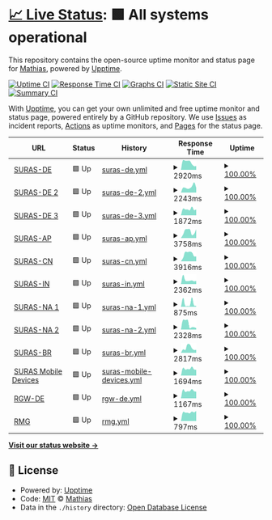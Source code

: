 # [📈 Live Status](https://cxt666.github.io/suras): <!--live status--> **🟩 All systems operational**

This repository contains the open-source uptime monitor and status page for [Mathias](https://cxt666.github.io/suras), powered by [Upptime](https://github.com/upptime/upptime).

[![Uptime CI](https://github.com/cxt666/suras/workflows/Uptime%20CI/badge.svg)](https://github.com/cxt666/suras/actions?query=workflow%3A%22Uptime+CI%22)
[![Response Time CI](https://github.com/cxt666/suras/workflows/Response%20Time%20CI/badge.svg)](https://github.com/cxt666/suras/actions?query=workflow%3A%22Response+Time+CI%22)
[![Graphs CI](https://github.com/cxt666/suras/workflows/Graphs%20CI/badge.svg)](https://github.com/cxt666/suras/actions?query=workflow%3A%22Graphs+CI%22)
[![Static Site CI](https://github.com/cxt666/suras/workflows/Static%20Site%20CI/badge.svg)](https://github.com/cxt666/suras/actions?query=workflow%3A%22Static+Site+CI%22)
[![Summary CI](https://github.com/cxt666/suras/workflows/Summary%20CI/badge.svg)](https://github.com/cxt666/suras/actions?query=workflow%3A%22Summary+CI%22)

With [Upptime](https://upptime.js.org), you can get your own unlimited and free uptime monitor and status page, powered entirely by a GitHub repository. We use [Issues](https://github.com/cxt666/suras/issues) as incident reports, [Actions](https://github.com/cxt666/suras/actions) as uptime monitors, and [Pages](https://cxt666.github.io/suras) for the status page.

<!--start: status pages-->
<!-- This summary is generated by Upptime (https://github.com/upptime/upptime) -->
<!-- Do not edit this manually, your changes will be overwritten -->
<!-- prettier-ignore -->
| URL | Status | History | Response Time | Uptime |
| --- | ------ | ------- | ------------- | ------ |
| <img alt="" src="https://www.pulsesecure.net/favicon.ico" height="13"> [SURAS-DE](https://de-emea-vpn.schaeffler.com/vpn) | 🟩 Up | [suras-de.yml](https://github.com/cxt666/suras/commits/HEAD/history/suras-de.yml) | <details><summary><img alt="Response time graph" src="./graphs/suras-de/response-time-week.png" height="20"> 2920ms</summary><br><a href="https://cxt666.github.io/suras/history/suras-de"><img alt="Response time 3151" src="https://img.shields.io/endpoint?url=https%3A%2F%2Fraw.githubusercontent.com%2Fcxt666%2Fsuras%2FHEAD%2Fapi%2Fsuras-de%2Fresponse-time.json"></a><br><a href="https://cxt666.github.io/suras/history/suras-de"><img alt="24-hour response time 2844" src="https://img.shields.io/endpoint?url=https%3A%2F%2Fraw.githubusercontent.com%2Fcxt666%2Fsuras%2FHEAD%2Fapi%2Fsuras-de%2Fresponse-time-day.json"></a><br><a href="https://cxt666.github.io/suras/history/suras-de"><img alt="7-day response time 2920" src="https://img.shields.io/endpoint?url=https%3A%2F%2Fraw.githubusercontent.com%2Fcxt666%2Fsuras%2FHEAD%2Fapi%2Fsuras-de%2Fresponse-time-week.json"></a><br><a href="https://cxt666.github.io/suras/history/suras-de"><img alt="30-day response time 3319" src="https://img.shields.io/endpoint?url=https%3A%2F%2Fraw.githubusercontent.com%2Fcxt666%2Fsuras%2FHEAD%2Fapi%2Fsuras-de%2Fresponse-time-month.json"></a><br><a href="https://cxt666.github.io/suras/history/suras-de"><img alt="1-year response time 3151" src="https://img.shields.io/endpoint?url=https%3A%2F%2Fraw.githubusercontent.com%2Fcxt666%2Fsuras%2FHEAD%2Fapi%2Fsuras-de%2Fresponse-time-year.json"></a></details> | <details><summary><a href="https://cxt666.github.io/suras/history/suras-de">100.00%</a></summary><a href="https://cxt666.github.io/suras/history/suras-de"><img alt="All-time uptime 100.00%" src="https://img.shields.io/endpoint?url=https%3A%2F%2Fraw.githubusercontent.com%2Fcxt666%2Fsuras%2FHEAD%2Fapi%2Fsuras-de%2Fuptime.json"></a><br><a href="https://cxt666.github.io/suras/history/suras-de"><img alt="24-hour uptime 100.00%" src="https://img.shields.io/endpoint?url=https%3A%2F%2Fraw.githubusercontent.com%2Fcxt666%2Fsuras%2FHEAD%2Fapi%2Fsuras-de%2Fuptime-day.json"></a><br><a href="https://cxt666.github.io/suras/history/suras-de"><img alt="7-day uptime 100.00%" src="https://img.shields.io/endpoint?url=https%3A%2F%2Fraw.githubusercontent.com%2Fcxt666%2Fsuras%2FHEAD%2Fapi%2Fsuras-de%2Fuptime-week.json"></a><br><a href="https://cxt666.github.io/suras/history/suras-de"><img alt="30-day uptime 100.00%" src="https://img.shields.io/endpoint?url=https%3A%2F%2Fraw.githubusercontent.com%2Fcxt666%2Fsuras%2FHEAD%2Fapi%2Fsuras-de%2Fuptime-month.json"></a><br><a href="https://cxt666.github.io/suras/history/suras-de"><img alt="1-year uptime 100.00%" src="https://img.shields.io/endpoint?url=https%3A%2F%2Fraw.githubusercontent.com%2Fcxt666%2Fsuras%2FHEAD%2Fapi%2Fsuras-de%2Fuptime-year.json"></a></details>
| <img alt="" src="https://www.pulsesecure.net/favicon.ico" height="13"> [SURAS-DE 2](https://de-emea2-vpn.schaeffler.com/vpn) | 🟩 Up | [suras-de-2.yml](https://github.com/cxt666/suras/commits/HEAD/history/suras-de-2.yml) | <details><summary><img alt="Response time graph" src="./graphs/suras-de-2/response-time-week.png" height="20"> 2243ms</summary><br><a href="https://cxt666.github.io/suras/history/suras-de-2"><img alt="Response time 2179" src="https://img.shields.io/endpoint?url=https%3A%2F%2Fraw.githubusercontent.com%2Fcxt666%2Fsuras%2FHEAD%2Fapi%2Fsuras-de-2%2Fresponse-time.json"></a><br><a href="https://cxt666.github.io/suras/history/suras-de-2"><img alt="24-hour response time 2702" src="https://img.shields.io/endpoint?url=https%3A%2F%2Fraw.githubusercontent.com%2Fcxt666%2Fsuras%2FHEAD%2Fapi%2Fsuras-de-2%2Fresponse-time-day.json"></a><br><a href="https://cxt666.github.io/suras/history/suras-de-2"><img alt="7-day response time 2243" src="https://img.shields.io/endpoint?url=https%3A%2F%2Fraw.githubusercontent.com%2Fcxt666%2Fsuras%2FHEAD%2Fapi%2Fsuras-de-2%2Fresponse-time-week.json"></a><br><a href="https://cxt666.github.io/suras/history/suras-de-2"><img alt="30-day response time 1964" src="https://img.shields.io/endpoint?url=https%3A%2F%2Fraw.githubusercontent.com%2Fcxt666%2Fsuras%2FHEAD%2Fapi%2Fsuras-de-2%2Fresponse-time-month.json"></a><br><a href="https://cxt666.github.io/suras/history/suras-de-2"><img alt="1-year response time 2179" src="https://img.shields.io/endpoint?url=https%3A%2F%2Fraw.githubusercontent.com%2Fcxt666%2Fsuras%2FHEAD%2Fapi%2Fsuras-de-2%2Fresponse-time-year.json"></a></details> | <details><summary><a href="https://cxt666.github.io/suras/history/suras-de-2">100.00%</a></summary><a href="https://cxt666.github.io/suras/history/suras-de-2"><img alt="All-time uptime 100.00%" src="https://img.shields.io/endpoint?url=https%3A%2F%2Fraw.githubusercontent.com%2Fcxt666%2Fsuras%2FHEAD%2Fapi%2Fsuras-de-2%2Fuptime.json"></a><br><a href="https://cxt666.github.io/suras/history/suras-de-2"><img alt="24-hour uptime 100.00%" src="https://img.shields.io/endpoint?url=https%3A%2F%2Fraw.githubusercontent.com%2Fcxt666%2Fsuras%2FHEAD%2Fapi%2Fsuras-de-2%2Fuptime-day.json"></a><br><a href="https://cxt666.github.io/suras/history/suras-de-2"><img alt="7-day uptime 100.00%" src="https://img.shields.io/endpoint?url=https%3A%2F%2Fraw.githubusercontent.com%2Fcxt666%2Fsuras%2FHEAD%2Fapi%2Fsuras-de-2%2Fuptime-week.json"></a><br><a href="https://cxt666.github.io/suras/history/suras-de-2"><img alt="30-day uptime 100.00%" src="https://img.shields.io/endpoint?url=https%3A%2F%2Fraw.githubusercontent.com%2Fcxt666%2Fsuras%2FHEAD%2Fapi%2Fsuras-de-2%2Fuptime-month.json"></a><br><a href="https://cxt666.github.io/suras/history/suras-de-2"><img alt="1-year uptime 100.00%" src="https://img.shields.io/endpoint?url=https%3A%2F%2Fraw.githubusercontent.com%2Fcxt666%2Fsuras%2FHEAD%2Fapi%2Fsuras-de-2%2Fuptime-year.json"></a></details>
| <img alt="" src="https://www.pulsesecure.net/favicon.ico" height="13"> [SURAS-DE 3](https://de-emea3-vpn.schaeffler.com/vpn) | 🟩 Up | [suras-de-3.yml](https://github.com/cxt666/suras/commits/HEAD/history/suras-de-3.yml) | <details><summary><img alt="Response time graph" src="./graphs/suras-de-3/response-time-week.png" height="20"> 1872ms</summary><br><a href="https://cxt666.github.io/suras/history/suras-de-3"><img alt="Response time 1828" src="https://img.shields.io/endpoint?url=https%3A%2F%2Fraw.githubusercontent.com%2Fcxt666%2Fsuras%2FHEAD%2Fapi%2Fsuras-de-3%2Fresponse-time.json"></a><br><a href="https://cxt666.github.io/suras/history/suras-de-3"><img alt="24-hour response time 2534" src="https://img.shields.io/endpoint?url=https%3A%2F%2Fraw.githubusercontent.com%2Fcxt666%2Fsuras%2FHEAD%2Fapi%2Fsuras-de-3%2Fresponse-time-day.json"></a><br><a href="https://cxt666.github.io/suras/history/suras-de-3"><img alt="7-day response time 1872" src="https://img.shields.io/endpoint?url=https%3A%2F%2Fraw.githubusercontent.com%2Fcxt666%2Fsuras%2FHEAD%2Fapi%2Fsuras-de-3%2Fresponse-time-week.json"></a><br><a href="https://cxt666.github.io/suras/history/suras-de-3"><img alt="30-day response time 1816" src="https://img.shields.io/endpoint?url=https%3A%2F%2Fraw.githubusercontent.com%2Fcxt666%2Fsuras%2FHEAD%2Fapi%2Fsuras-de-3%2Fresponse-time-month.json"></a><br><a href="https://cxt666.github.io/suras/history/suras-de-3"><img alt="1-year response time 1828" src="https://img.shields.io/endpoint?url=https%3A%2F%2Fraw.githubusercontent.com%2Fcxt666%2Fsuras%2FHEAD%2Fapi%2Fsuras-de-3%2Fresponse-time-year.json"></a></details> | <details><summary><a href="https://cxt666.github.io/suras/history/suras-de-3">100.00%</a></summary><a href="https://cxt666.github.io/suras/history/suras-de-3"><img alt="All-time uptime 100.00%" src="https://img.shields.io/endpoint?url=https%3A%2F%2Fraw.githubusercontent.com%2Fcxt666%2Fsuras%2FHEAD%2Fapi%2Fsuras-de-3%2Fuptime.json"></a><br><a href="https://cxt666.github.io/suras/history/suras-de-3"><img alt="24-hour uptime 100.00%" src="https://img.shields.io/endpoint?url=https%3A%2F%2Fraw.githubusercontent.com%2Fcxt666%2Fsuras%2FHEAD%2Fapi%2Fsuras-de-3%2Fuptime-day.json"></a><br><a href="https://cxt666.github.io/suras/history/suras-de-3"><img alt="7-day uptime 100.00%" src="https://img.shields.io/endpoint?url=https%3A%2F%2Fraw.githubusercontent.com%2Fcxt666%2Fsuras%2FHEAD%2Fapi%2Fsuras-de-3%2Fuptime-week.json"></a><br><a href="https://cxt666.github.io/suras/history/suras-de-3"><img alt="30-day uptime 100.00%" src="https://img.shields.io/endpoint?url=https%3A%2F%2Fraw.githubusercontent.com%2Fcxt666%2Fsuras%2FHEAD%2Fapi%2Fsuras-de-3%2Fuptime-month.json"></a><br><a href="https://cxt666.github.io/suras/history/suras-de-3"><img alt="1-year uptime 100.00%" src="https://img.shields.io/endpoint?url=https%3A%2F%2Fraw.githubusercontent.com%2Fcxt666%2Fsuras%2FHEAD%2Fapi%2Fsuras-de-3%2Fuptime-year.json"></a></details>
| <img alt="" src="https://www.pulsesecure.net/favicon.ico" height="13"> [SURAS-AP](https://kr-ap-vpn.schaeffler.com/vpn) | 🟩 Up | [suras-ap.yml](https://github.com/cxt666/suras/commits/HEAD/history/suras-ap.yml) | <details><summary><img alt="Response time graph" src="./graphs/suras-ap/response-time-week.png" height="20"> 3758ms</summary><br><a href="https://cxt666.github.io/suras/history/suras-ap"><img alt="Response time 2933" src="https://img.shields.io/endpoint?url=https%3A%2F%2Fraw.githubusercontent.com%2Fcxt666%2Fsuras%2FHEAD%2Fapi%2Fsuras-ap%2Fresponse-time.json"></a><br><a href="https://cxt666.github.io/suras/history/suras-ap"><img alt="24-hour response time 1722" src="https://img.shields.io/endpoint?url=https%3A%2F%2Fraw.githubusercontent.com%2Fcxt666%2Fsuras%2FHEAD%2Fapi%2Fsuras-ap%2Fresponse-time-day.json"></a><br><a href="https://cxt666.github.io/suras/history/suras-ap"><img alt="7-day response time 3758" src="https://img.shields.io/endpoint?url=https%3A%2F%2Fraw.githubusercontent.com%2Fcxt666%2Fsuras%2FHEAD%2Fapi%2Fsuras-ap%2Fresponse-time-week.json"></a><br><a href="https://cxt666.github.io/suras/history/suras-ap"><img alt="30-day response time 3359" src="https://img.shields.io/endpoint?url=https%3A%2F%2Fraw.githubusercontent.com%2Fcxt666%2Fsuras%2FHEAD%2Fapi%2Fsuras-ap%2Fresponse-time-month.json"></a><br><a href="https://cxt666.github.io/suras/history/suras-ap"><img alt="1-year response time 2933" src="https://img.shields.io/endpoint?url=https%3A%2F%2Fraw.githubusercontent.com%2Fcxt666%2Fsuras%2FHEAD%2Fapi%2Fsuras-ap%2Fresponse-time-year.json"></a></details> | <details><summary><a href="https://cxt666.github.io/suras/history/suras-ap">100.00%</a></summary><a href="https://cxt666.github.io/suras/history/suras-ap"><img alt="All-time uptime 100.00%" src="https://img.shields.io/endpoint?url=https%3A%2F%2Fraw.githubusercontent.com%2Fcxt666%2Fsuras%2FHEAD%2Fapi%2Fsuras-ap%2Fuptime.json"></a><br><a href="https://cxt666.github.io/suras/history/suras-ap"><img alt="24-hour uptime 100.00%" src="https://img.shields.io/endpoint?url=https%3A%2F%2Fraw.githubusercontent.com%2Fcxt666%2Fsuras%2FHEAD%2Fapi%2Fsuras-ap%2Fuptime-day.json"></a><br><a href="https://cxt666.github.io/suras/history/suras-ap"><img alt="7-day uptime 100.00%" src="https://img.shields.io/endpoint?url=https%3A%2F%2Fraw.githubusercontent.com%2Fcxt666%2Fsuras%2FHEAD%2Fapi%2Fsuras-ap%2Fuptime-week.json"></a><br><a href="https://cxt666.github.io/suras/history/suras-ap"><img alt="30-day uptime 100.00%" src="https://img.shields.io/endpoint?url=https%3A%2F%2Fraw.githubusercontent.com%2Fcxt666%2Fsuras%2FHEAD%2Fapi%2Fsuras-ap%2Fuptime-month.json"></a><br><a href="https://cxt666.github.io/suras/history/suras-ap"><img alt="1-year uptime 100.00%" src="https://img.shields.io/endpoint?url=https%3A%2F%2Fraw.githubusercontent.com%2Fcxt666%2Fsuras%2FHEAD%2Fapi%2Fsuras-ap%2Fuptime-year.json"></a></details>
| <img alt="" src="https://www.pulsesecure.net/favicon.ico" height="13"> [SURAS-CN](https://cn-ap-vpn.schaefflercn.com/vpn2f) | 🟩 Up | [suras-cn.yml](https://github.com/cxt666/suras/commits/HEAD/history/suras-cn.yml) | <details><summary><img alt="Response time graph" src="./graphs/suras-cn/response-time-week.png" height="20"> 3916ms</summary><br><a href="https://cxt666.github.io/suras/history/suras-cn"><img alt="Response time 3008" src="https://img.shields.io/endpoint?url=https%3A%2F%2Fraw.githubusercontent.com%2Fcxt666%2Fsuras%2FHEAD%2Fapi%2Fsuras-cn%2Fresponse-time.json"></a><br><a href="https://cxt666.github.io/suras/history/suras-cn"><img alt="24-hour response time 4357" src="https://img.shields.io/endpoint?url=https%3A%2F%2Fraw.githubusercontent.com%2Fcxt666%2Fsuras%2FHEAD%2Fapi%2Fsuras-cn%2Fresponse-time-day.json"></a><br><a href="https://cxt666.github.io/suras/history/suras-cn"><img alt="7-day response time 3916" src="https://img.shields.io/endpoint?url=https%3A%2F%2Fraw.githubusercontent.com%2Fcxt666%2Fsuras%2FHEAD%2Fapi%2Fsuras-cn%2Fresponse-time-week.json"></a><br><a href="https://cxt666.github.io/suras/history/suras-cn"><img alt="30-day response time 2745" src="https://img.shields.io/endpoint?url=https%3A%2F%2Fraw.githubusercontent.com%2Fcxt666%2Fsuras%2FHEAD%2Fapi%2Fsuras-cn%2Fresponse-time-month.json"></a><br><a href="https://cxt666.github.io/suras/history/suras-cn"><img alt="1-year response time 3008" src="https://img.shields.io/endpoint?url=https%3A%2F%2Fraw.githubusercontent.com%2Fcxt666%2Fsuras%2FHEAD%2Fapi%2Fsuras-cn%2Fresponse-time-year.json"></a></details> | <details><summary><a href="https://cxt666.github.io/suras/history/suras-cn">100.00%</a></summary><a href="https://cxt666.github.io/suras/history/suras-cn"><img alt="All-time uptime 97.46%" src="https://img.shields.io/endpoint?url=https%3A%2F%2Fraw.githubusercontent.com%2Fcxt666%2Fsuras%2FHEAD%2Fapi%2Fsuras-cn%2Fuptime.json"></a><br><a href="https://cxt666.github.io/suras/history/suras-cn"><img alt="24-hour uptime 100.00%" src="https://img.shields.io/endpoint?url=https%3A%2F%2Fraw.githubusercontent.com%2Fcxt666%2Fsuras%2FHEAD%2Fapi%2Fsuras-cn%2Fuptime-day.json"></a><br><a href="https://cxt666.github.io/suras/history/suras-cn"><img alt="7-day uptime 100.00%" src="https://img.shields.io/endpoint?url=https%3A%2F%2Fraw.githubusercontent.com%2Fcxt666%2Fsuras%2FHEAD%2Fapi%2Fsuras-cn%2Fuptime-week.json"></a><br><a href="https://cxt666.github.io/suras/history/suras-cn"><img alt="30-day uptime 99.96%" src="https://img.shields.io/endpoint?url=https%3A%2F%2Fraw.githubusercontent.com%2Fcxt666%2Fsuras%2FHEAD%2Fapi%2Fsuras-cn%2Fuptime-month.json"></a><br><a href="https://cxt666.github.io/suras/history/suras-cn"><img alt="1-year uptime 97.46%" src="https://img.shields.io/endpoint?url=https%3A%2F%2Fraw.githubusercontent.com%2Fcxt666%2Fsuras%2FHEAD%2Fapi%2Fsuras-cn%2Fuptime-year.json"></a></details>
| <img alt="" src="https://www.pulsesecure.net/favicon.ico" height="13"> [SURAS-IN](https://in-ap-vpn.schaeffler.com/vpn2f) | 🟩 Up | [suras-in.yml](https://github.com/cxt666/suras/commits/HEAD/history/suras-in.yml) | <details><summary><img alt="Response time graph" src="./graphs/suras-in/response-time-week.png" height="20"> 2362ms</summary><br><a href="https://cxt666.github.io/suras/history/suras-in"><img alt="Response time 2731" src="https://img.shields.io/endpoint?url=https%3A%2F%2Fraw.githubusercontent.com%2Fcxt666%2Fsuras%2FHEAD%2Fapi%2Fsuras-in%2Fresponse-time.json"></a><br><a href="https://cxt666.github.io/suras/history/suras-in"><img alt="24-hour response time 5682" src="https://img.shields.io/endpoint?url=https%3A%2F%2Fraw.githubusercontent.com%2Fcxt666%2Fsuras%2FHEAD%2Fapi%2Fsuras-in%2Fresponse-time-day.json"></a><br><a href="https://cxt666.github.io/suras/history/suras-in"><img alt="7-day response time 2362" src="https://img.shields.io/endpoint?url=https%3A%2F%2Fraw.githubusercontent.com%2Fcxt666%2Fsuras%2FHEAD%2Fapi%2Fsuras-in%2Fresponse-time-week.json"></a><br><a href="https://cxt666.github.io/suras/history/suras-in"><img alt="30-day response time 2739" src="https://img.shields.io/endpoint?url=https%3A%2F%2Fraw.githubusercontent.com%2Fcxt666%2Fsuras%2FHEAD%2Fapi%2Fsuras-in%2Fresponse-time-month.json"></a><br><a href="https://cxt666.github.io/suras/history/suras-in"><img alt="1-year response time 2731" src="https://img.shields.io/endpoint?url=https%3A%2F%2Fraw.githubusercontent.com%2Fcxt666%2Fsuras%2FHEAD%2Fapi%2Fsuras-in%2Fresponse-time-year.json"></a></details> | <details><summary><a href="https://cxt666.github.io/suras/history/suras-in">100.00%</a></summary><a href="https://cxt666.github.io/suras/history/suras-in"><img alt="All-time uptime 99.96%" src="https://img.shields.io/endpoint?url=https%3A%2F%2Fraw.githubusercontent.com%2Fcxt666%2Fsuras%2FHEAD%2Fapi%2Fsuras-in%2Fuptime.json"></a><br><a href="https://cxt666.github.io/suras/history/suras-in"><img alt="24-hour uptime 100.00%" src="https://img.shields.io/endpoint?url=https%3A%2F%2Fraw.githubusercontent.com%2Fcxt666%2Fsuras%2FHEAD%2Fapi%2Fsuras-in%2Fuptime-day.json"></a><br><a href="https://cxt666.github.io/suras/history/suras-in"><img alt="7-day uptime 100.00%" src="https://img.shields.io/endpoint?url=https%3A%2F%2Fraw.githubusercontent.com%2Fcxt666%2Fsuras%2FHEAD%2Fapi%2Fsuras-in%2Fuptime-week.json"></a><br><a href="https://cxt666.github.io/suras/history/suras-in"><img alt="30-day uptime 100.00%" src="https://img.shields.io/endpoint?url=https%3A%2F%2Fraw.githubusercontent.com%2Fcxt666%2Fsuras%2FHEAD%2Fapi%2Fsuras-in%2Fuptime-month.json"></a><br><a href="https://cxt666.github.io/suras/history/suras-in"><img alt="1-year uptime 99.96%" src="https://img.shields.io/endpoint?url=https%3A%2F%2Fraw.githubusercontent.com%2Fcxt666%2Fsuras%2FHEAD%2Fapi%2Fsuras-in%2Fuptime-year.json"></a></details>
| <img alt="" src="https://www.pulsesecure.net/favicon.ico" height="13"> [SURAS-NA 1](https://us-equ1-vpn.schaeffler.com/vpn) | 🟩 Up | [suras-na-1.yml](https://github.com/cxt666/suras/commits/HEAD/history/suras-na-1.yml) | <details><summary><img alt="Response time graph" src="./graphs/suras-na-1/response-time-week.png" height="20"> 875ms</summary><br><a href="https://cxt666.github.io/suras/history/suras-na-1"><img alt="Response time 1395" src="https://img.shields.io/endpoint?url=https%3A%2F%2Fraw.githubusercontent.com%2Fcxt666%2Fsuras%2FHEAD%2Fapi%2Fsuras-na-1%2Fresponse-time.json"></a><br><a href="https://cxt666.github.io/suras/history/suras-na-1"><img alt="24-hour response time 996" src="https://img.shields.io/endpoint?url=https%3A%2F%2Fraw.githubusercontent.com%2Fcxt666%2Fsuras%2FHEAD%2Fapi%2Fsuras-na-1%2Fresponse-time-day.json"></a><br><a href="https://cxt666.github.io/suras/history/suras-na-1"><img alt="7-day response time 875" src="https://img.shields.io/endpoint?url=https%3A%2F%2Fraw.githubusercontent.com%2Fcxt666%2Fsuras%2FHEAD%2Fapi%2Fsuras-na-1%2Fresponse-time-week.json"></a><br><a href="https://cxt666.github.io/suras/history/suras-na-1"><img alt="30-day response time 1452" src="https://img.shields.io/endpoint?url=https%3A%2F%2Fraw.githubusercontent.com%2Fcxt666%2Fsuras%2FHEAD%2Fapi%2Fsuras-na-1%2Fresponse-time-month.json"></a><br><a href="https://cxt666.github.io/suras/history/suras-na-1"><img alt="1-year response time 1395" src="https://img.shields.io/endpoint?url=https%3A%2F%2Fraw.githubusercontent.com%2Fcxt666%2Fsuras%2FHEAD%2Fapi%2Fsuras-na-1%2Fresponse-time-year.json"></a></details> | <details><summary><a href="https://cxt666.github.io/suras/history/suras-na-1">100.00%</a></summary><a href="https://cxt666.github.io/suras/history/suras-na-1"><img alt="All-time uptime 99.97%" src="https://img.shields.io/endpoint?url=https%3A%2F%2Fraw.githubusercontent.com%2Fcxt666%2Fsuras%2FHEAD%2Fapi%2Fsuras-na-1%2Fuptime.json"></a><br><a href="https://cxt666.github.io/suras/history/suras-na-1"><img alt="24-hour uptime 100.00%" src="https://img.shields.io/endpoint?url=https%3A%2F%2Fraw.githubusercontent.com%2Fcxt666%2Fsuras%2FHEAD%2Fapi%2Fsuras-na-1%2Fuptime-day.json"></a><br><a href="https://cxt666.github.io/suras/history/suras-na-1"><img alt="7-day uptime 100.00%" src="https://img.shields.io/endpoint?url=https%3A%2F%2Fraw.githubusercontent.com%2Fcxt666%2Fsuras%2FHEAD%2Fapi%2Fsuras-na-1%2Fuptime-week.json"></a><br><a href="https://cxt666.github.io/suras/history/suras-na-1"><img alt="30-day uptime 99.94%" src="https://img.shields.io/endpoint?url=https%3A%2F%2Fraw.githubusercontent.com%2Fcxt666%2Fsuras%2FHEAD%2Fapi%2Fsuras-na-1%2Fuptime-month.json"></a><br><a href="https://cxt666.github.io/suras/history/suras-na-1"><img alt="1-year uptime 99.97%" src="https://img.shields.io/endpoint?url=https%3A%2F%2Fraw.githubusercontent.com%2Fcxt666%2Fsuras%2FHEAD%2Fapi%2Fsuras-na-1%2Fuptime-year.json"></a></details>
| <img alt="" src="https://www.pulsesecure.net/favicon.ico" height="13"> [SURAS-NA 2](https://us-na2-vpn.schaeffler.com/vpn) | 🟩 Up | [suras-na-2.yml](https://github.com/cxt666/suras/commits/HEAD/history/suras-na-2.yml) | <details><summary><img alt="Response time graph" src="./graphs/suras-na-2/response-time-week.png" height="20"> 2328ms</summary><br><a href="https://cxt666.github.io/suras/history/suras-na-2"><img alt="Response time 1784" src="https://img.shields.io/endpoint?url=https%3A%2F%2Fraw.githubusercontent.com%2Fcxt666%2Fsuras%2FHEAD%2Fapi%2Fsuras-na-2%2Fresponse-time.json"></a><br><a href="https://cxt666.github.io/suras/history/suras-na-2"><img alt="24-hour response time 4686" src="https://img.shields.io/endpoint?url=https%3A%2F%2Fraw.githubusercontent.com%2Fcxt666%2Fsuras%2FHEAD%2Fapi%2Fsuras-na-2%2Fresponse-time-day.json"></a><br><a href="https://cxt666.github.io/suras/history/suras-na-2"><img alt="7-day response time 2328" src="https://img.shields.io/endpoint?url=https%3A%2F%2Fraw.githubusercontent.com%2Fcxt666%2Fsuras%2FHEAD%2Fapi%2Fsuras-na-2%2Fresponse-time-week.json"></a><br><a href="https://cxt666.github.io/suras/history/suras-na-2"><img alt="30-day response time 2273" src="https://img.shields.io/endpoint?url=https%3A%2F%2Fraw.githubusercontent.com%2Fcxt666%2Fsuras%2FHEAD%2Fapi%2Fsuras-na-2%2Fresponse-time-month.json"></a><br><a href="https://cxt666.github.io/suras/history/suras-na-2"><img alt="1-year response time 1784" src="https://img.shields.io/endpoint?url=https%3A%2F%2Fraw.githubusercontent.com%2Fcxt666%2Fsuras%2FHEAD%2Fapi%2Fsuras-na-2%2Fresponse-time-year.json"></a></details> | <details><summary><a href="https://cxt666.github.io/suras/history/suras-na-2">100.00%</a></summary><a href="https://cxt666.github.io/suras/history/suras-na-2"><img alt="All-time uptime 99.98%" src="https://img.shields.io/endpoint?url=https%3A%2F%2Fraw.githubusercontent.com%2Fcxt666%2Fsuras%2FHEAD%2Fapi%2Fsuras-na-2%2Fuptime.json"></a><br><a href="https://cxt666.github.io/suras/history/suras-na-2"><img alt="24-hour uptime 100.00%" src="https://img.shields.io/endpoint?url=https%3A%2F%2Fraw.githubusercontent.com%2Fcxt666%2Fsuras%2FHEAD%2Fapi%2Fsuras-na-2%2Fuptime-day.json"></a><br><a href="https://cxt666.github.io/suras/history/suras-na-2"><img alt="7-day uptime 100.00%" src="https://img.shields.io/endpoint?url=https%3A%2F%2Fraw.githubusercontent.com%2Fcxt666%2Fsuras%2FHEAD%2Fapi%2Fsuras-na-2%2Fuptime-week.json"></a><br><a href="https://cxt666.github.io/suras/history/suras-na-2"><img alt="30-day uptime 100.00%" src="https://img.shields.io/endpoint?url=https%3A%2F%2Fraw.githubusercontent.com%2Fcxt666%2Fsuras%2FHEAD%2Fapi%2Fsuras-na-2%2Fuptime-month.json"></a><br><a href="https://cxt666.github.io/suras/history/suras-na-2"><img alt="1-year uptime 99.98%" src="https://img.shields.io/endpoint?url=https%3A%2F%2Fraw.githubusercontent.com%2Fcxt666%2Fsuras%2FHEAD%2Fapi%2Fsuras-na-2%2Fuptime-year.json"></a></details>
| <img alt="" src="https://www.pulsesecure.net/favicon.ico" height="13"> [SURAS-BR](https://br-sa-vpn.schaeffler.com/vpn) | 🟩 Up | [suras-br.yml](https://github.com/cxt666/suras/commits/HEAD/history/suras-br.yml) | <details><summary><img alt="Response time graph" src="./graphs/suras-br/response-time-week.png" height="20"> 2817ms</summary><br><a href="https://cxt666.github.io/suras/history/suras-br"><img alt="Response time 2504" src="https://img.shields.io/endpoint?url=https%3A%2F%2Fraw.githubusercontent.com%2Fcxt666%2Fsuras%2FHEAD%2Fapi%2Fsuras-br%2Fresponse-time.json"></a><br><a href="https://cxt666.github.io/suras/history/suras-br"><img alt="24-hour response time 2318" src="https://img.shields.io/endpoint?url=https%3A%2F%2Fraw.githubusercontent.com%2Fcxt666%2Fsuras%2FHEAD%2Fapi%2Fsuras-br%2Fresponse-time-day.json"></a><br><a href="https://cxt666.github.io/suras/history/suras-br"><img alt="7-day response time 2817" src="https://img.shields.io/endpoint?url=https%3A%2F%2Fraw.githubusercontent.com%2Fcxt666%2Fsuras%2FHEAD%2Fapi%2Fsuras-br%2Fresponse-time-week.json"></a><br><a href="https://cxt666.github.io/suras/history/suras-br"><img alt="30-day response time 2401" src="https://img.shields.io/endpoint?url=https%3A%2F%2Fraw.githubusercontent.com%2Fcxt666%2Fsuras%2FHEAD%2Fapi%2Fsuras-br%2Fresponse-time-month.json"></a><br><a href="https://cxt666.github.io/suras/history/suras-br"><img alt="1-year response time 2504" src="https://img.shields.io/endpoint?url=https%3A%2F%2Fraw.githubusercontent.com%2Fcxt666%2Fsuras%2FHEAD%2Fapi%2Fsuras-br%2Fresponse-time-year.json"></a></details> | <details><summary><a href="https://cxt666.github.io/suras/history/suras-br">100.00%</a></summary><a href="https://cxt666.github.io/suras/history/suras-br"><img alt="All-time uptime 98.65%" src="https://img.shields.io/endpoint?url=https%3A%2F%2Fraw.githubusercontent.com%2Fcxt666%2Fsuras%2FHEAD%2Fapi%2Fsuras-br%2Fuptime.json"></a><br><a href="https://cxt666.github.io/suras/history/suras-br"><img alt="24-hour uptime 100.00%" src="https://img.shields.io/endpoint?url=https%3A%2F%2Fraw.githubusercontent.com%2Fcxt666%2Fsuras%2FHEAD%2Fapi%2Fsuras-br%2Fuptime-day.json"></a><br><a href="https://cxt666.github.io/suras/history/suras-br"><img alt="7-day uptime 100.00%" src="https://img.shields.io/endpoint?url=https%3A%2F%2Fraw.githubusercontent.com%2Fcxt666%2Fsuras%2FHEAD%2Fapi%2Fsuras-br%2Fuptime-week.json"></a><br><a href="https://cxt666.github.io/suras/history/suras-br"><img alt="30-day uptime 98.62%" src="https://img.shields.io/endpoint?url=https%3A%2F%2Fraw.githubusercontent.com%2Fcxt666%2Fsuras%2FHEAD%2Fapi%2Fsuras-br%2Fuptime-month.json"></a><br><a href="https://cxt666.github.io/suras/history/suras-br"><img alt="1-year uptime 98.65%" src="https://img.shields.io/endpoint?url=https%3A%2F%2Fraw.githubusercontent.com%2Fcxt666%2Fsuras%2FHEAD%2Fapi%2Fsuras-br%2Fuptime-year.json"></a></details>
| <img alt="" src="https://www.pulsesecure.net/favicon.ico" height="13"> [SURAS Mobile Devices](https://mgw.schaeffler.com/mobile) | 🟩 Up | [suras-mobile-devices.yml](https://github.com/cxt666/suras/commits/HEAD/history/suras-mobile-devices.yml) | <details><summary><img alt="Response time graph" src="./graphs/suras-mobile-devices/response-time-week.png" height="20"> 1694ms</summary><br><a href="https://cxt666.github.io/suras/history/suras-mobile-devices"><img alt="Response time 1754" src="https://img.shields.io/endpoint?url=https%3A%2F%2Fraw.githubusercontent.com%2Fcxt666%2Fsuras%2FHEAD%2Fapi%2Fsuras-mobile-devices%2Fresponse-time.json"></a><br><a href="https://cxt666.github.io/suras/history/suras-mobile-devices"><img alt="24-hour response time 2285" src="https://img.shields.io/endpoint?url=https%3A%2F%2Fraw.githubusercontent.com%2Fcxt666%2Fsuras%2FHEAD%2Fapi%2Fsuras-mobile-devices%2Fresponse-time-day.json"></a><br><a href="https://cxt666.github.io/suras/history/suras-mobile-devices"><img alt="7-day response time 1694" src="https://img.shields.io/endpoint?url=https%3A%2F%2Fraw.githubusercontent.com%2Fcxt666%2Fsuras%2FHEAD%2Fapi%2Fsuras-mobile-devices%2Fresponse-time-week.json"></a><br><a href="https://cxt666.github.io/suras/history/suras-mobile-devices"><img alt="30-day response time 1700" src="https://img.shields.io/endpoint?url=https%3A%2F%2Fraw.githubusercontent.com%2Fcxt666%2Fsuras%2FHEAD%2Fapi%2Fsuras-mobile-devices%2Fresponse-time-month.json"></a><br><a href="https://cxt666.github.io/suras/history/suras-mobile-devices"><img alt="1-year response time 1754" src="https://img.shields.io/endpoint?url=https%3A%2F%2Fraw.githubusercontent.com%2Fcxt666%2Fsuras%2FHEAD%2Fapi%2Fsuras-mobile-devices%2Fresponse-time-year.json"></a></details> | <details><summary><a href="https://cxt666.github.io/suras/history/suras-mobile-devices">100.00%</a></summary><a href="https://cxt666.github.io/suras/history/suras-mobile-devices"><img alt="All-time uptime 100.00%" src="https://img.shields.io/endpoint?url=https%3A%2F%2Fraw.githubusercontent.com%2Fcxt666%2Fsuras%2FHEAD%2Fapi%2Fsuras-mobile-devices%2Fuptime.json"></a><br><a href="https://cxt666.github.io/suras/history/suras-mobile-devices"><img alt="24-hour uptime 100.00%" src="https://img.shields.io/endpoint?url=https%3A%2F%2Fraw.githubusercontent.com%2Fcxt666%2Fsuras%2FHEAD%2Fapi%2Fsuras-mobile-devices%2Fuptime-day.json"></a><br><a href="https://cxt666.github.io/suras/history/suras-mobile-devices"><img alt="7-day uptime 100.00%" src="https://img.shields.io/endpoint?url=https%3A%2F%2Fraw.githubusercontent.com%2Fcxt666%2Fsuras%2FHEAD%2Fapi%2Fsuras-mobile-devices%2Fuptime-week.json"></a><br><a href="https://cxt666.github.io/suras/history/suras-mobile-devices"><img alt="30-day uptime 100.00%" src="https://img.shields.io/endpoint?url=https%3A%2F%2Fraw.githubusercontent.com%2Fcxt666%2Fsuras%2FHEAD%2Fapi%2Fsuras-mobile-devices%2Fuptime-month.json"></a><br><a href="https://cxt666.github.io/suras/history/suras-mobile-devices"><img alt="1-year uptime 100.00%" src="https://img.shields.io/endpoint?url=https%3A%2F%2Fraw.githubusercontent.com%2Fcxt666%2Fsuras%2FHEAD%2Fapi%2Fsuras-mobile-devices%2Fuptime-year.json"></a></details>
| <img alt="" src="https://www.pulsesecure.net/favicon.ico" height="13"> [RGW-DE](https://rgw.schaeffler.com) | 🟩 Up | [rgw-de.yml](https://github.com/cxt666/suras/commits/HEAD/history/rgw-de.yml) | <details><summary><img alt="Response time graph" src="./graphs/rgw-de/response-time-week.png" height="20"> 1167ms</summary><br><a href="https://cxt666.github.io/suras/history/rgw-de"><img alt="Response time 1388" src="https://img.shields.io/endpoint?url=https%3A%2F%2Fraw.githubusercontent.com%2Fcxt666%2Fsuras%2FHEAD%2Fapi%2Frgw-de%2Fresponse-time.json"></a><br><a href="https://cxt666.github.io/suras/history/rgw-de"><img alt="24-hour response time 1446" src="https://img.shields.io/endpoint?url=https%3A%2F%2Fraw.githubusercontent.com%2Fcxt666%2Fsuras%2FHEAD%2Fapi%2Frgw-de%2Fresponse-time-day.json"></a><br><a href="https://cxt666.github.io/suras/history/rgw-de"><img alt="7-day response time 1167" src="https://img.shields.io/endpoint?url=https%3A%2F%2Fraw.githubusercontent.com%2Fcxt666%2Fsuras%2FHEAD%2Fapi%2Frgw-de%2Fresponse-time-week.json"></a><br><a href="https://cxt666.github.io/suras/history/rgw-de"><img alt="30-day response time 1225" src="https://img.shields.io/endpoint?url=https%3A%2F%2Fraw.githubusercontent.com%2Fcxt666%2Fsuras%2FHEAD%2Fapi%2Frgw-de%2Fresponse-time-month.json"></a><br><a href="https://cxt666.github.io/suras/history/rgw-de"><img alt="1-year response time 1388" src="https://img.shields.io/endpoint?url=https%3A%2F%2Fraw.githubusercontent.com%2Fcxt666%2Fsuras%2FHEAD%2Fapi%2Frgw-de%2Fresponse-time-year.json"></a></details> | <details><summary><a href="https://cxt666.github.io/suras/history/rgw-de">100.00%</a></summary><a href="https://cxt666.github.io/suras/history/rgw-de"><img alt="All-time uptime 100.00%" src="https://img.shields.io/endpoint?url=https%3A%2F%2Fraw.githubusercontent.com%2Fcxt666%2Fsuras%2FHEAD%2Fapi%2Frgw-de%2Fuptime.json"></a><br><a href="https://cxt666.github.io/suras/history/rgw-de"><img alt="24-hour uptime 100.00%" src="https://img.shields.io/endpoint?url=https%3A%2F%2Fraw.githubusercontent.com%2Fcxt666%2Fsuras%2FHEAD%2Fapi%2Frgw-de%2Fuptime-day.json"></a><br><a href="https://cxt666.github.io/suras/history/rgw-de"><img alt="7-day uptime 100.00%" src="https://img.shields.io/endpoint?url=https%3A%2F%2Fraw.githubusercontent.com%2Fcxt666%2Fsuras%2FHEAD%2Fapi%2Frgw-de%2Fuptime-week.json"></a><br><a href="https://cxt666.github.io/suras/history/rgw-de"><img alt="30-day uptime 100.00%" src="https://img.shields.io/endpoint?url=https%3A%2F%2Fraw.githubusercontent.com%2Fcxt666%2Fsuras%2FHEAD%2Fapi%2Frgw-de%2Fuptime-month.json"></a><br><a href="https://cxt666.github.io/suras/history/rgw-de"><img alt="1-year uptime 100.00%" src="https://img.shields.io/endpoint?url=https%3A%2F%2Fraw.githubusercontent.com%2Fcxt666%2Fsuras%2FHEAD%2Fapi%2Frgw-de%2Fuptime-year.json"></a></details>
| <img alt="" src="https://perfact.de/wp-content/uploads/2019/04/favicon.png" height="13"> [RMG](https://rmg.schaeffler.com/WebApp/user_login) | 🟩 Up | [rmg.yml](https://github.com/cxt666/suras/commits/HEAD/history/rmg.yml) | <details><summary><img alt="Response time graph" src="./graphs/rmg/response-time-week.png" height="20"> 797ms</summary><br><a href="https://cxt666.github.io/suras/history/rmg"><img alt="Response time 785" src="https://img.shields.io/endpoint?url=https%3A%2F%2Fraw.githubusercontent.com%2Fcxt666%2Fsuras%2FHEAD%2Fapi%2Frmg%2Fresponse-time.json"></a><br><a href="https://cxt666.github.io/suras/history/rmg"><img alt="24-hour response time 963" src="https://img.shields.io/endpoint?url=https%3A%2F%2Fraw.githubusercontent.com%2Fcxt666%2Fsuras%2FHEAD%2Fapi%2Frmg%2Fresponse-time-day.json"></a><br><a href="https://cxt666.github.io/suras/history/rmg"><img alt="7-day response time 797" src="https://img.shields.io/endpoint?url=https%3A%2F%2Fraw.githubusercontent.com%2Fcxt666%2Fsuras%2FHEAD%2Fapi%2Frmg%2Fresponse-time-week.json"></a><br><a href="https://cxt666.github.io/suras/history/rmg"><img alt="30-day response time 778" src="https://img.shields.io/endpoint?url=https%3A%2F%2Fraw.githubusercontent.com%2Fcxt666%2Fsuras%2FHEAD%2Fapi%2Frmg%2Fresponse-time-month.json"></a><br><a href="https://cxt666.github.io/suras/history/rmg"><img alt="1-year response time 785" src="https://img.shields.io/endpoint?url=https%3A%2F%2Fraw.githubusercontent.com%2Fcxt666%2Fsuras%2FHEAD%2Fapi%2Frmg%2Fresponse-time-year.json"></a></details> | <details><summary><a href="https://cxt666.github.io/suras/history/rmg">100.00%</a></summary><a href="https://cxt666.github.io/suras/history/rmg"><img alt="All-time uptime 100.00%" src="https://img.shields.io/endpoint?url=https%3A%2F%2Fraw.githubusercontent.com%2Fcxt666%2Fsuras%2FHEAD%2Fapi%2Frmg%2Fuptime.json"></a><br><a href="https://cxt666.github.io/suras/history/rmg"><img alt="24-hour uptime 100.00%" src="https://img.shields.io/endpoint?url=https%3A%2F%2Fraw.githubusercontent.com%2Fcxt666%2Fsuras%2FHEAD%2Fapi%2Frmg%2Fuptime-day.json"></a><br><a href="https://cxt666.github.io/suras/history/rmg"><img alt="7-day uptime 100.00%" src="https://img.shields.io/endpoint?url=https%3A%2F%2Fraw.githubusercontent.com%2Fcxt666%2Fsuras%2FHEAD%2Fapi%2Frmg%2Fuptime-week.json"></a><br><a href="https://cxt666.github.io/suras/history/rmg"><img alt="30-day uptime 100.00%" src="https://img.shields.io/endpoint?url=https%3A%2F%2Fraw.githubusercontent.com%2Fcxt666%2Fsuras%2FHEAD%2Fapi%2Frmg%2Fuptime-month.json"></a><br><a href="https://cxt666.github.io/suras/history/rmg"><img alt="1-year uptime 100.00%" src="https://img.shields.io/endpoint?url=https%3A%2F%2Fraw.githubusercontent.com%2Fcxt666%2Fsuras%2FHEAD%2Fapi%2Frmg%2Fuptime-year.json"></a></details>

<!--end: status pages-->

[**Visit our status website →**](https://cxt666.github.io/suras)

## 📄 License

- Powered by: [Upptime](https://github.com/upptime/upptime)
- Code: [MIT](./LICENSE) © [Mathias](https://cxt666.github.io/suras)
- Data in the `./history` directory: [Open Database License](https://opendatacommons.org/licenses/odbl/1-0/)
